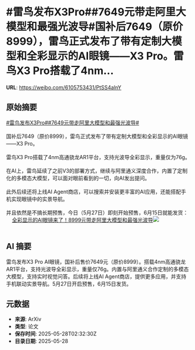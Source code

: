 # #雷鸟发布X3Pro##7649元带走阿里大模型和最强光波导#国补后7649（原价8999），雷鸟正式发布了带有定制大模型和全彩显示的AI眼镜——X3 Pro。雷鸟X3 Pro搭载了4nm...

**URL**: https://weibo.com/6105753431/PtSS4alnY

## 原始摘要

<a href="https://m.weibo.cn/search?containerid=231522type%3D1%26t%3D10%26q%3D%23%E9%9B%B7%E9%B8%9F%E5%8F%91%E5%B8%83X3Pro%23&amp;extparam=%23%E9%9B%B7%E9%B8%9F%E5%8F%91%E5%B8%83X3Pro%23" data-hide=""><span class="surl-text">#雷鸟发布X3Pro#</span></a><a href="https://m.weibo.cn/search?containerid=231522type%3D1%26t%3D10%26q%3D%237649%E5%85%83%E5%B8%A6%E8%B5%B0%E9%98%BF%E9%87%8C%E5%A4%A7%E6%A8%A1%E5%9E%8B%E5%92%8C%E6%9C%80%E5%BC%BA%E5%85%89%E6%B3%A2%E5%AF%BC%23&amp;extparam=%237649%E5%85%83%E5%B8%A6%E8%B5%B0%E9%98%BF%E9%87%8C%E5%A4%A7%E6%A8%A1%E5%9E%8B%E5%92%8C%E6%9C%80%E5%BC%BA%E5%85%89%E6%B3%A2%E5%AF%BC%23" data-hide=""><span class="surl-text">#7649元带走阿里大模型和最强光波导#</span></a><br><br>国补后7649（原价8999），雷鸟正式发布了带有定制大模型和全彩显示的AI眼镜——X3 Pro。<br><br>雷鸟X3 Pro搭载了4nm高通骁龙AR1平台，支持光波导全彩显示，重量仅为76g。<br><br>在AI上，雷鸟延续了之前V3的部署方式，继续与阿里通义深度合作，内置了定制化的多模态大模型，可以面对眼前看到的一切，向AI发出提问。<br><br>此外后续还将上线AI Agent商店，可以搜索并安装更丰富的AI应用，还能搭配手机实现眼镜中的实景导航。<br><br>并且依然是不搞长期预售，今日（5月27日）即刻开始预售，6月15日就能发货：<a href="https://weibo.cn/sinaurl?u=https%3A%2F%2Fmp.weixin.qq.com%2Fs%2Fi0nJLIsqQjuzxm5gDxhYcA" data-hide=""><span class="url-icon"><img style="width: 1rem;height: 1rem" src="https://h5.sinaimg.cn/upload/2015/09/25/3/timeline_card_small_web_default.png" referrerpolicy="no-referrer"></span><span class="surl-text">全彩显示的AI眼镜来了！8999元带走阿里大模型和最强光波导</span></a><img style="" src="https://tvax2.sinaimg.cn/large/006Fd7o3ly1i1v013xodoj30zk0h5jzc.jpg" referrerpolicy="no-referrer"><br><br>

## AI 摘要

雷鸟发布X3 Pro AI眼镜，国补后售价7649元（原价8999）。搭载4nm高通骁龙AR1平台，支持光波导全彩显示，重量仅76g。内置与阿里通义合作定制的多模态大模型，支持实时视觉问答。后续将上线AI Agent商店，提供更多应用，并支持手机联动实景导航。5月27日开启预售，6月15日发货。

## 元数据

- **来源**: ArXiv
- **类型**: 论文
- **保存时间**: 2025-05-28T02:32:30Z
- **目录日期**: 2025-05-28
